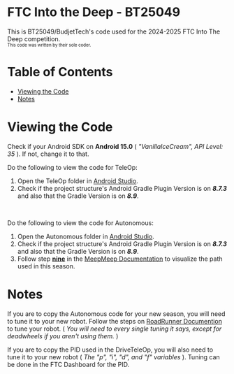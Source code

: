 # FTC Into the Deep - BT25049

This is BT25049/BudjetTech's code used for the 2024-2025 FTC Into The Deep competition.  
<sup><sub>This code was written by their sole coder.</sub></sup>

# Table of Contents

- [Viewing the Code](#viewing-the-code)
- [Notes](#notes)

# Viewing the Code

Check if your Android SDK on **Android 15.0** ( _"VanillaIceCream", API Level: 35_ ). If not, change it to that.

Do the following to view the code for TeleOp:
1.  Open the TeleOp folder in [Android Studio](https://developer.android.com/studio?hl=en).
2.  Check if the project structure's Android Gradle Plugin Version is on ***8.7.3*** and also that the Gradle Version is on ***8.9***.
<br/>

Do the following to view the code for Autonomous:
1.  Open the Autonomous folder in [Android Studio](https://developer.android.com/studio?hl=en).
2.  Check if the project structure's Android Gradle Plugin Version is on ***8.7.3*** and also that the Gradle Version is on ***8.9***.
3.  Follow step **<ins>nine</ins>** in the [MeepMeep Documentation](https://github.com/acmerobotics/MeepMeep?tab=readme-ov-file#installing-android-studio) to visualize the path used in this season.

# Notes

If you are to copy the Autonomous code for your new season, you will need to tune it to your new robot.
Follow the steps on [RoadRunner Documention](https://learnroadrunner.com/feedforward-tuning.html) to tune your robot. ( _You will need to every single tuning it says, except for deadwheels if you aren't using them._ )

If you are to copy the PID used in the DriveTeleOp, you will also need to tune it to your new robot ( _The "p", "i", "d", and "f" variables_ ). Tuning can be done in the FTC Dashboard for the PID.
